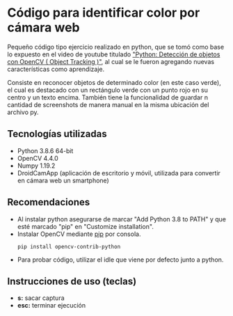 # Código para identificar color por cámara web
 
Pequeño código tipo ejercicio realizado en python, que se tomó como base lo expuesto en el video de youtube titulado ["Python: Detección de objetos con OpenCV ( Object Tracking )"](https://youtu.be/CppgV8inf7g), al cual se le fueron agregando nuevas características como aprendizaje.

Consiste en reconocer objetos de determinado color (en este caso verde), el cual es destacado con un rectángulo verde con un punto rojo en su centro y un texto encima. También tiene la funcionalidad de guardar n cantidad de screenshots de manera manual en la misma ubicación del archivo py. 

## Tecnologías utilizadas
- Python 3.8.6 64-bit
- OpenCV 4.4.0
- Numpy 1.19.2
- DroidCamApp (aplicación de escritorio y móvil, utilizada para convertir en cámara web un smartphone)

## Recomendaciones
- Al instalar python asegurarse de marcar "Add Python 3.8 to PATH" y que esté marcado "pip" en "Customize installation".
- Instalar OpenCV mediante [pip](https://pypi.org/project/opencv-contrib-python/) por consola.
  ```
  pip install opencv-contrib-python
  ```
- Para probar código, utilizar el idle que viene por defecto junto a python.

## Instrucciones de uso (teclas)
- **s:** sacar captura
- **esc:** terminar ejecución



